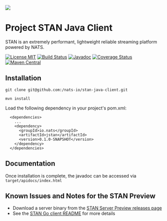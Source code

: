 ![](https://raw.githubusercontent.com/nats-io/nats-site/master/src/img/large-logo.png)
# Project STAN Java Client
STAN is an extremely performant, lightweight reliable streaming platform powered by NATS.

[![License MIT](https://img.shields.io/npm/l/express.svg)](http://opensource.org/licenses/MIT)
[![Build Status](https://travis-ci.org/nats-io/stan-java-client.svg?branch=master)](http://travis-ci.org/nats-io/stan-java-client)
[![Javadoc](http://javadoc-badge.appspot.com/io.nats/stan-java-client.svg?label=javadoc)](http://nats-io.github.io/stan-java-client)
[![Coverage Status](https://coveralls.io/repos/nats-io/stan-java-client/badge.svg?branch=master&service=github)](https://coveralls.io/github/nats-io/stan-java-client?branch=master)
[![Maven Central](https://maven-badges.herokuapp.com/maven-central/io.nats/stan-java-client/badge.svg)](https://maven-badges.herokuapp.com/maven-central/io.nats/stan-java-client)

## Installation

```
git clone git@github.com:/nats-io/stan-java-client.git

mvn install
```

Load the following dependency in your project's pom.xml:

```
  <dependencies>
    ...
    <dependency>
      <groupId>io.nats</groupId>
      <artifactId>jstan</artifactId>
      <version>0.1.0-SNAPSHOT</version>
    </dependency>
  </dependencies>
```

## Documentation

Once installation is complete, the javadoc can be accessed via `target/apidocs/index.html`

## Known Issues and Notes for the STAN Preview

- Download a server binary from the [STAN Server Preview releases page](https://github.com/nats-io/stan-server-preview/releases)
- See the [STAN Go client README](https://github.com/nats-io/stan) for more details
